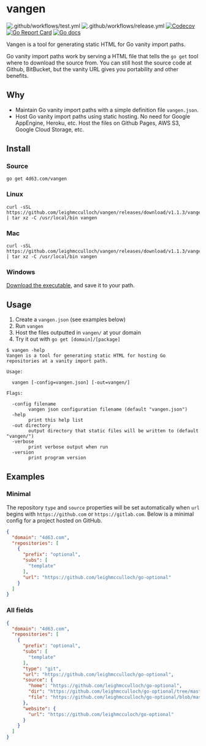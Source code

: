 # vangen
![.github/workflows/test.yml](https://github.com/leighmcculloch/vangen/workflows/.github/workflows/test.yml/badge.svg)
![.github/workflows/release.yml](https://github.com/leighmcculloch/vangen/workflows/.github/workflows/release.yml/badge.svg)
[![Codecov](https://img.shields.io/codecov/c/github/leighmcculloch/vangen.svg)](https://codecov.io/gh/leighmcculloch/vangen)
[![Go Report Card](https://goreportcard.com/badge/github.com/leighmcculloch/vangen)](https://goreportcard.com/report/github.com/leighmcculloch/vangen)
[![Go docs](https://img.shields.io/badge/godoc-reference-blue.svg)](https://godoc.org/github.com/leighmcculloch/vangen)

Vangen is a tool for generating static HTML for Go vanity import paths.

Go vanity import paths work by serving a HTML file that tells the `go get` tool where to download the source from. You can still host the source code at Github, BitBucket, but the vanity URL gives you portability and other benefits.

## Why
* Maintain Go vanity import paths with a simple definition file `vangen.json`.
* Host Go vanity import paths using static hosting. No need for Google AppEngine, Heroku, etc. Host the files on Github Pages, AWS S3, Google Cloud Storage, etc.

## Install

### Source

```
go get 4d63.com/vangen
```

### Linux

```
curl -sSL https://github.com/leighmcculloch/vangen/releases/download/v1.1.3/vangen_1.1.3_linux_amd64.tar.gz | tar xz -C /usr/local/bin vangen
```

### Mac

```
curl -sSL https://github.com/leighmcculloch/vangen/releases/download/v1.1.3/vangen_1.1.3_darwin_amd64.tar.gz | tar xz -C /usr/local/bin vangen
```

### Windows

[Download the executable](https://github.com/leighmcculloch/vangen/releases/download/v1.1.3/vangen_1.1.3_windows_amd64.zip), and save it to your path.

## Usage

1. Create a `vangen.json` (see examples below)
2. Run `vangen`
3. Host the files outputted in `vangen/` at your domain
4. Try it out with `go get [domain]/[package]`

```
$ vangen -help
Vangen is a tool for generating static HTML for hosting Go repositories at a vanity import path.

Usage:

  vangen [-config=vangen.json] [-out=vangen/]

Flags:

  -config filename
        vangen json configuration filename (default "vangen.json")
  -help
        print this help list
  -out directory
        output directory that static files will be written to (default "vangen/")
  -verbose
        print verbose output when run
  -version
        print program version
```

## Examples

### Minimal

The repository `type` and `source` properties will be set automatically when `url` begins with `https://github.com` or `https://gitlab.com`. Below is a minimal config for a project hosted on GitHub.

```json
{
  "domain": "4d63.com",
  "repositories": [
    {
      "prefix": "optional",
      "subs": [
        "template"
      ],
      "url": "https://github.com/leighmcculloch/go-optional"
    }
  ]
}
```

### All fields

```json
{
  "domain": "4d63.com",
  "repositories": [
    {
      "prefix": "optional",
      "subs": [
        "template"
      ],
      "type": "git",
      "url": "https://github.com/leighmcculloch/go-optional",
      "source": {
        "home": "https://github.com/leighmcculloch/go-optional",
        "dir": "https://github.com/leighmcculloch/go-optional/tree/master{/dir}",
        "file": "https://github.com/leighmcculloch/go-optional/blob/master{/dir}/{file}#L{line}"
      },
      "website": {
        "url": "https://github.com/leighmcculoch/go-optional"
      }
    }
  ]
}
```

